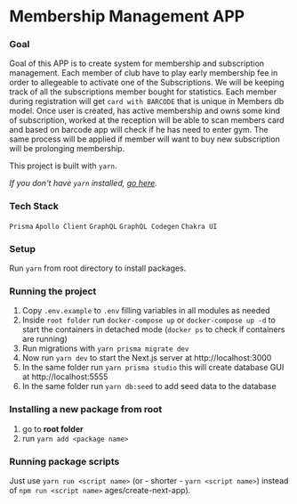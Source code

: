 # Membership Management APP

### Goal

Goal of this APP is to create system for membership and subscription management. Each member of club have to play early membership fee in order to allegeable to activate one of the Subscriptions. We will be keeping track of all the subscriptions member bought for statistics. Each member during registration will get `card with BARCODE` that is unique in Members db model.
Once user is created, has active membership and owns some kind of subscription, worked at the reception will be able to scan members card and based on barcode app will check if he has need to enter gym.
The same process will be applied if member will want to buy new subscription will be prolonging membership.

This project is built with `yarn`.

_If you don't have `yarn` installed, [go here](https://yarnpkg.com/getting-started/install)._

### Tech Stack

`Prisma`
`Apollo Client`
`GraphQL`
`GraphQL Codegen`
`Chakra UI`

### Setup

Run `yarn` from root directory to install packages.

### Running the project

1. Copy `.env.example` to `.env` filling variables in all modules as needed
2. Inside `root folder` run `docker-compose up` or `docker-compose up -d` to start the containers in detached mode (`docker ps` to check if containers are running)
3. Run migrations with `yarn prisma migrate dev`
4. Now run `yarn dev` to start the Next.js server at http://localhost:3000
5. In the same folder run `yarn prisma studio` this will create database GUI at http://localhost:5555
6. In the same folder run `yarn db:seed` to add seed data to the database

### Installing a new package from root

1. go to **root folder**
2. run `yarn add <package name>`

### Running package scripts

Just use `yarn run <script name>` (or - shorter - `yarn <script name>`) instead of `npm run <script name>`
ages/create-next-app).
